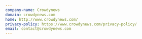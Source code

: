 ```yaml
---
company-name: Crowdynews
domain: crowdynews.com
home: http://www.crowdynews.com/
privacy-policy: https://www.crowdynews.com/privacy-policy/
email: contact@crowdynews.com
---
```




